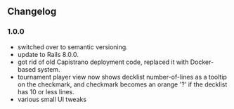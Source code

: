 ## Changelog

### 1.0.0
- switched over to semantic versioning.
- update to Rails 8.0.0.
- got rid of old Capistrano deployment code, replaced it with Docker-based system.
- tournament player view now shows decklist number-of-lines as a tooltip on the checkmark, and checkmark becomes an orange '?' if the decklist has 10 or less lines.
- various small UI tweaks

